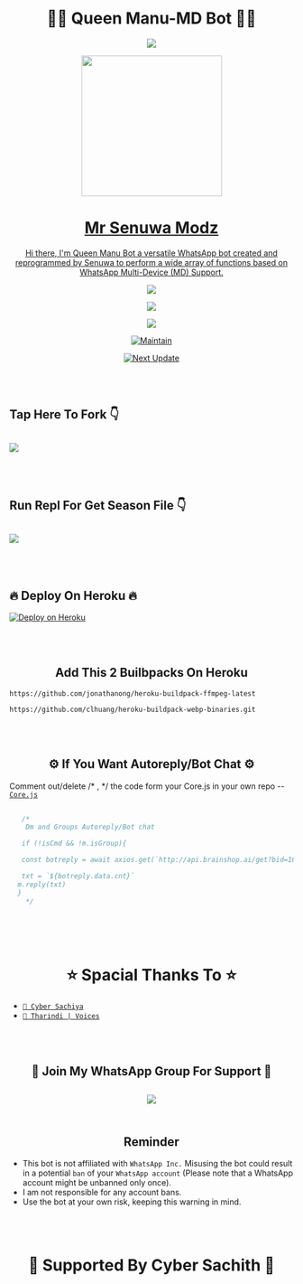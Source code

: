 <h1 align="center"> 🧚‍♀️ Queen Manu-MD Bot 🧚‍♀️ </h1>

<p align="center">
  <img src="https://readme-typing-svg.demolab.com?font=Capriola&size=40&duration=4000&pause=450&color=FF0010&background=FFFFAA00&center=true&random=false&width=600&height=100&lines=Queen+Manu+MD+Bot+!;Developed+By+Mr+Senuwa+!" />
</p>

<p align="center">
   <a href="https://github.com/Senesh18">
    <img src="https://i.ibb.co/GTZpG8c/20231215-235322.png" width="249">
</p>

<h1 align="center"> Mr Senuwa Modz </h1>

<p align="center"> 
  Hi there, I'm Queen Manu Bot a versatile WhatsApp bot created and reprogrammed by Senuwa to perform a wide array of functions based on WhatsApp Multi-Device (MD) Support.

<p align="center"> 
  <a href="https://github.com/Senesh18/Queen-Manu-MD/stargazers">
    <img src="https://img.shields.io/github/stars/Senesh18/Queen-Manu-MD?style=social">
</p>
  
<p align="center">
  <a href="https://github.com/Senesh18/Queen-Manu-MD/fork">
    <img src="https://img.shields.io/github/forks/Senesh18/Queen-Manu-MD?label=Fork&style=social">
</p>

<p align="center">
  <a href="https://github.com/Senesh18/Queen-Manu-MD">
    <img src="https://api.visitorbadge.io/api/visitors?path=Senesh18%2FA17&label=Repo%20Visitors&labelColor=%23697689&countColor=%23ba68c8&style=plastic&labelStyle=upper">
</p>

<p align="center">
  <a href="https://github.com/Senesh18">
    <img title="Maintain" src="https://img.shields.io/badge/Maintain-Yes-cyan.svg?style=for-the-badge&logo=xcode" />
  </a>
</p>

<p align="center">
  <a href="https://github.com/Senesh18">
    <img title="Next Update" src="https://img.shields.io/badge/Next%20Update-Undefined!-green.svg?style=for-the-badge&logo=xcode" />
  </a>
</p>

<br>
<br>
<h2 align="left"> Tap Here To Fork 👇</h2>

<h2 align="left">
  <a href="https://github.com/Senesh18/Queen-Manu-MD/fork">
    <img src="https://img.shields.io/badge/FORK QUEEN MANU-h?color=white&style=for-the-badge&logo=stackshare" />
  </a>
</h2>

<br>
<br>

<h2 align="left"> Run Repl For Get Season File 👇</h2>

<h2 align="left">
  <a href="https://replit.com/@seneshshashmika/Queen-Manu-Pair-Code?v=1">
    <img src="https://repl.it/badge/github/quiec/whatsasena" />
  </a>
</h2>

<br>
<br>
<h2 align="left"> 🔥 Deploy On Heroku 🔥 </h2>

<p align="left">
  <a href="https://heroku.com/deploy?template=https://github.com/Senesh18/Queen-Manu-MD">
    <img title="Bot on Heroku" src="https://www.herokucdn.com/deploy/button.png" alt="Deploy on Heroku">
  </a>
</p>
<br>
<br>
<h2 align="center"> Add This 2 Builbpacks On Heroku
</h2>

```
https://github.com/jonathanong/heroku-buildpack-ffmpeg-latest
``` 
```
https://github.com/clhuang/heroku-buildpack-webp-binaries.git
```
<br>
<br>

<h2 align="center"> ⚙️ If You Want Autoreply/Bot Chat ⚙️
</h2>

Comment out/delete /* , */ the code form your Core.js  in your own repo -- [`Core.js`](https://github.com/Senesh18/Queen-Manu-MD/blob/main/Core.js)
```js  
   
   /*
    Dm and Groups Autoreply/Bot chat

   if (!isCmd && !m.isGroup){

   const botreply = await axios.get(`http://api.brainshop.ai/get?bid=166512&key=5nz1Ha6nS9Zx1MfT&uid=[uid]&msg=[msg]=[${budy}]`)

   txt = `${botreply.data.cnt}`
  m.reply(txt)
  }      
    */
   
```
<br>
<br>
<h1 align="center">  ⭐ Spacial Thanks To ⭐
</h1>

* [`🎐 Cyber Sachiya`](https://github.com/CYBER-X-SACHIYA)
* [`🎐 Tharindi | Voices`](https://github.com/Senesh18)
<br>
<br>
<h2 align="center"> 🎀 Join My WhatsApp Group For Support 🎀 </h2>

<h2 align="center">
  <a href="https://chat.whatsapp.com/EN9JD9fDeQa7s6jaYOTjZK">
    <img src="https://img.shields.io/badge/Join Group-25D366?style=for-the-badge&logo=whatsapp&logoColor=white" />
  </a>
</h>
<br>
<br>
<h2 align="center"> Reminder </h2>

- This bot is not affiliated with `WhatsApp Inc.` Misusing the bot could result in a potential `ban` of your `WhatsApp account` (Please note that a WhatsApp account might be unbanned only once).
- I am not responsible for any account bans.
- Use the bot at your own risk, keeping this warning in mind.
<br>
<br>
<h1 align="center"> 🎀 Supported By Cyber Sachith 🎀 </h1>
